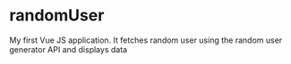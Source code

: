 # randomUser
My first Vue JS application. It fetches random user using the random user generator API and displays data
